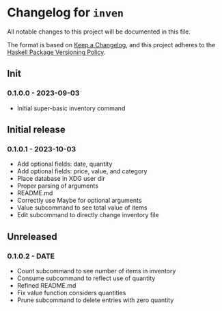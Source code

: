 # Changelog for `inven`

All notable changes to this project will be documented in this file.

The format is based on [Keep a Changelog](https://keepachangelog.com/en/1.0.0/),
and this project adheres to the
[Haskell Package Versioning Policy](https://pvp.haskell.org/).

## Init

### 0.1.0.0 - 2023-09-03

- Initial super-basic inventory command

## Initial release

### 0.1.0.1 - 2023-10-03

- Add optional fields: date, quantity
- Add optional fields: price, value, and category
- Place database in XDG user dir
- Proper parsing of arguments
- README.md
- Correctly use Maybe for optional arguments
- Value subcommand to see total value of items
- Edit subcommand to directly change inventory file

## Unreleased

### 0.1.0.2 - DATE

- Count subcommand to see number of items in inventory
- Consume subcommand to reflect use of quantity
- Refined README.md
- Fix value function considers quantities
- Prune subcommand to delete entries with zero quantity
